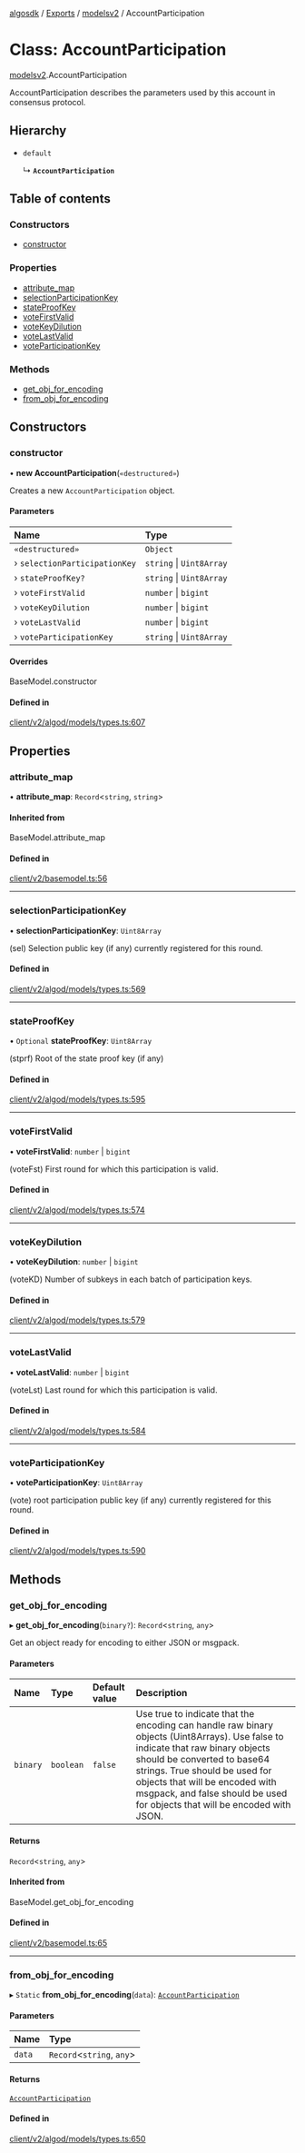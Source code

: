 [algosdk](../README.md) / [Exports](../modules.md) / [modelsv2](../modules/modelsv2.md) / AccountParticipation

# Class: AccountParticipation

[modelsv2](../modules/modelsv2.md).AccountParticipation

AccountParticipation describes the parameters used by this account in consensus
protocol.

## Hierarchy

- `default`

  ↳ **`AccountParticipation`**

## Table of contents

### Constructors

- [constructor](modelsv2.AccountParticipation.md#constructor)

### Properties

- [attribute\_map](modelsv2.AccountParticipation.md#attribute_map)
- [selectionParticipationKey](modelsv2.AccountParticipation.md#selectionparticipationkey)
- [stateProofKey](modelsv2.AccountParticipation.md#stateproofkey)
- [voteFirstValid](modelsv2.AccountParticipation.md#votefirstvalid)
- [voteKeyDilution](modelsv2.AccountParticipation.md#votekeydilution)
- [voteLastValid](modelsv2.AccountParticipation.md#votelastvalid)
- [voteParticipationKey](modelsv2.AccountParticipation.md#voteparticipationkey)

### Methods

- [get\_obj\_for\_encoding](modelsv2.AccountParticipation.md#get_obj_for_encoding)
- [from\_obj\_for\_encoding](modelsv2.AccountParticipation.md#from_obj_for_encoding)

## Constructors

### constructor

• **new AccountParticipation**(`«destructured»`)

Creates a new `AccountParticipation` object.

#### Parameters

| Name | Type |
| :------ | :------ |
| `«destructured»` | `Object` |
| › `selectionParticipationKey` | `string` \| `Uint8Array` |
| › `stateProofKey?` | `string` \| `Uint8Array` |
| › `voteFirstValid` | `number` \| `bigint` |
| › `voteKeyDilution` | `number` \| `bigint` |
| › `voteLastValid` | `number` \| `bigint` |
| › `voteParticipationKey` | `string` \| `Uint8Array` |

#### Overrides

BaseModel.constructor

#### Defined in

[client/v2/algod/models/types.ts:607](https://github.com/algorand/js-algorand-sdk/blob/13a5d73/src/client/v2/algod/models/types.ts#L607)

## Properties

### attribute\_map

• **attribute\_map**: `Record`<`string`, `string`\>

#### Inherited from

BaseModel.attribute\_map

#### Defined in

[client/v2/basemodel.ts:56](https://github.com/algorand/js-algorand-sdk/blob/13a5d73/src/client/v2/basemodel.ts#L56)

___

### selectionParticipationKey

• **selectionParticipationKey**: `Uint8Array`

(sel) Selection public key (if any) currently registered for this round.

#### Defined in

[client/v2/algod/models/types.ts:569](https://github.com/algorand/js-algorand-sdk/blob/13a5d73/src/client/v2/algod/models/types.ts#L569)

___

### stateProofKey

• `Optional` **stateProofKey**: `Uint8Array`

(stprf) Root of the state proof key (if any)

#### Defined in

[client/v2/algod/models/types.ts:595](https://github.com/algorand/js-algorand-sdk/blob/13a5d73/src/client/v2/algod/models/types.ts#L595)

___

### voteFirstValid

• **voteFirstValid**: `number` \| `bigint`

(voteFst) First round for which this participation is valid.

#### Defined in

[client/v2/algod/models/types.ts:574](https://github.com/algorand/js-algorand-sdk/blob/13a5d73/src/client/v2/algod/models/types.ts#L574)

___

### voteKeyDilution

• **voteKeyDilution**: `number` \| `bigint`

(voteKD) Number of subkeys in each batch of participation keys.

#### Defined in

[client/v2/algod/models/types.ts:579](https://github.com/algorand/js-algorand-sdk/blob/13a5d73/src/client/v2/algod/models/types.ts#L579)

___

### voteLastValid

• **voteLastValid**: `number` \| `bigint`

(voteLst) Last round for which this participation is valid.

#### Defined in

[client/v2/algod/models/types.ts:584](https://github.com/algorand/js-algorand-sdk/blob/13a5d73/src/client/v2/algod/models/types.ts#L584)

___

### voteParticipationKey

• **voteParticipationKey**: `Uint8Array`

(vote) root participation public key (if any) currently registered for this
round.

#### Defined in

[client/v2/algod/models/types.ts:590](https://github.com/algorand/js-algorand-sdk/blob/13a5d73/src/client/v2/algod/models/types.ts#L590)

## Methods

### get\_obj\_for\_encoding

▸ **get_obj_for_encoding**(`binary?`): `Record`<`string`, `any`\>

Get an object ready for encoding to either JSON or msgpack.

#### Parameters

| Name | Type | Default value | Description |
| :------ | :------ | :------ | :------ |
| `binary` | `boolean` | `false` | Use true to indicate that the encoding can handle raw binary objects (Uint8Arrays). Use false to indicate that raw binary objects should be converted to base64 strings. True should be used for objects that will be encoded with msgpack, and false should be used for objects that will be encoded with JSON. |

#### Returns

`Record`<`string`, `any`\>

#### Inherited from

BaseModel.get\_obj\_for\_encoding

#### Defined in

[client/v2/basemodel.ts:65](https://github.com/algorand/js-algorand-sdk/blob/13a5d73/src/client/v2/basemodel.ts#L65)

___

### from\_obj\_for\_encoding

▸ `Static` **from_obj_for_encoding**(`data`): [`AccountParticipation`](modelsv2.AccountParticipation.md)

#### Parameters

| Name | Type |
| :------ | :------ |
| `data` | `Record`<`string`, `any`\> |

#### Returns

[`AccountParticipation`](modelsv2.AccountParticipation.md)

#### Defined in

[client/v2/algod/models/types.ts:650](https://github.com/algorand/js-algorand-sdk/blob/13a5d73/src/client/v2/algod/models/types.ts#L650)

